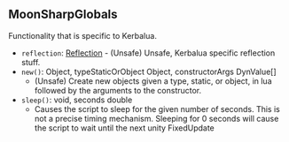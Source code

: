 ## MoonSharpGlobals

Functionality that is specific to Kerbalua.

- `reflection`: [Reflection](Reflection.md) - (Unsafe) Unsafe, Kerbalua specific reflection stuff.
- `new()`: Object, typeStaticOrObject Object, constructorArgs DynValue[]
  - (Unsafe) Create new objects given a type, static, or object, in lua followed by the arguments to the constructor.
- `sleep()`: void, seconds double
  - Causes the script to sleep for the given number of seconds. This is not a precise timing mechanism. Sleeping for 0 seconds will cause the script to wait until the next unity FixedUpdate
